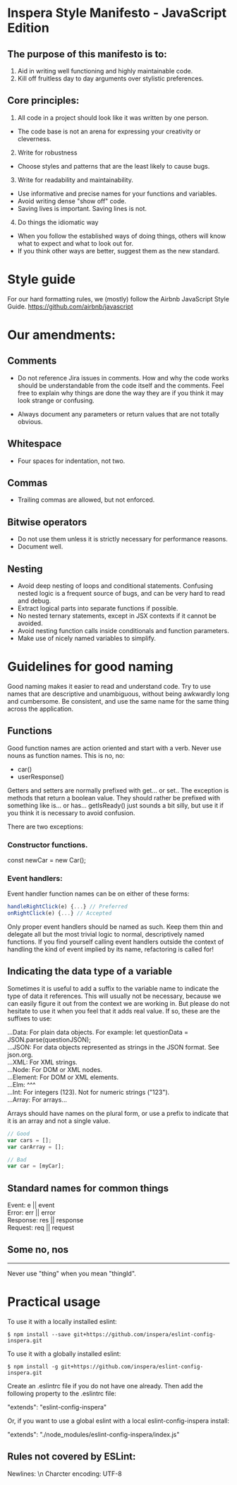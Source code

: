 # Inspera Style Manifesto - JavaScript Edition

## The purpose of this manifesto is to:
1. Aid in writing well functioning and highly maintainable code.
2. Kill off fruitless day to day arguments over stylistic preferences.

## Core principles:
1. All code in a project should look like it was written by one person.
  - The code base is not an arena for expressing your creativity or cleverness.

2. Write for robustness
  - Choose styles and patterns that are the least likely to cause bugs.

3. Write for readability and maintainability.
  - Use informative and precise names for your functions and variables.
  - Avoid writing dense "show off" code.
  - Saving lives is important. Saving lines is not.

4. Do things the idiomatic way
  - When you follow the established ways of doing things, others will know what to expect and what to look out for.
  - If you think other ways are better, suggest them as the new standard.

# Style guide
For our hard formatting rules, we (mostly) follow the Airbnb JavaScript Style Guide.
https://github.com/airbnb/javascript

# Our amendments:
## Comments
* Do not reference Jira issues in comments. How and why the code works should be understandable from the code itself and the comments. Feel free to explain why things are done the way they are if you think it may look strange or confusing.

* Always document any parameters or return values that are not totally obvious.

## Whitespace
* Four spaces for indentation, not two.

## Commas
* Trailing commas are allowed, but not enforced.

## Bitwise operators
* Do not use them unless it is strictly necessary for performance reasons.
* Document well.

## Nesting
* Avoid deep nesting of loops and conditional statements. Confusing nested logic is a frequent source of bugs, and can be very hard to read and debug.
* Extract logical parts into separate functions if possible.
* No nested ternary statements, except in JSX contexts if it cannot be avoided.
* Avoid nesting function calls inside conditionals and function parameters.
* Make use of nicely named variables to simplify.


# Guidelines for good naming

Good naming makes it easier to read and understand code. Try to use names that are 
descriptive and unambiguous, without being awkwardly long and cumbersome. Be consistent, 
and use the same name for the same thing across the application.


## Functions
Good function names are action oriented and start with a verb.
Never use nouns as function names. This is no, no:
 * car()
 * userResponse()

Getters and setters are normally prefixed with get... or set..
The exception is methods that return a boolean value. They should rather 
be prefixed with something like is... or has...
getIsReady() just sounds a bit silly, but use it if you think it is necessary to avoid confusion.

There are two exceptions:
### Constructor functions.
const newCar = new Car();

### Event handlers:
Event handler function names can be on either of these forms:
``` JavaScript
handleRightClick(e) {...} // Preferred
onRightClick(e) {...} // Accepted
```
Only proper event handlers should be named as such. Keep them thin and delegate all but the most trivial logic to normal, descriptively named functions. If you find yourself calling event handlers outside the context of handling the kind of event implied by its name, refactoring is called for!


## Indicating the data type of a variable
Sometimes it is useful to add a suffix to the variable name to indicate the 
type of data it references. This will usually not be necessary, because we 
can easily figure it out from the context we are working in. But please 
do not hesitate to use it when you feel that it adds real value.
If so, these are the suffixes to use:

...Data:    For plain data objects. For example: let questionData = JSON.parse(questionJSON);  
...JSON:    For data objects represented as strings in the JSON format. See json.org.  
...XML:     For XML strings.  
...Node:    For DOM or XML nodes.  
...Element: For DOM or XML elements.  
...Elm:     ^^^  
...Int:     For integers (123). Not for numeric strings ("123").  
...Array:	For arrays...

Arrays should have names on the plural form, or use a prefix to indicate that it is an array and not a single value.
``` JavaScript
// Good
var cars = [];
var carArray = [];

// Bad
var car = [myCar];
``` 


## Standard names for common things
Event:      e || event  
Error:	    err || error  
Response:   res || response  
Request:    req || request  


## Some no, nos
------------
Never use "thing" when you mean "thingId".


# Practical usage
To use it with a locally installed eslint:
```shell
$ npm install --save git+https://github.com/inspera/eslint-config-inspera.git
```

To use it with a globally installed eslint:
```shell
$ npm install -g git+https://github.com/inspera/eslint-config-inspera.git
```

Create an .eslintrc file if you do not have one already.
Then add the following property to the .eslintrc file:

"extends": "eslint-config-inspera"

Or, if you want to use a global eslint with a local eslint-config-inspera install:

"extends": "./node_modules/eslint-config-inspera/index.js"


Rules not covered by ESLint:
----------------------------
Newlines: \n
Charcter encoding: UTF-8
